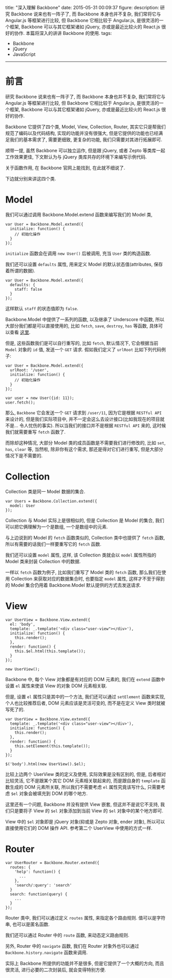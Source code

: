 title: "深入理解 Backbone"
date: 2015-05-31 00:09:37
figure: 
description: 研究 Backbone 说来也有一阵子了, 而 Backbone 本身也并不复杂, 我们常将它与 Angular.js 等框架进行比较, 但 Backbone 它相比较于 Angular.js, 是很灵活的一个框架, Backbone 可以与其它框架诸如 jQuery, 亦或是最近比较火的 React.js 很好的协作. 本篇将深入的讲讲 Backbone 的使用.
tags:
- Backbone
- jQuery
- JavaScript
---


# 前言

研究 Backbone 说来也有一阵子了, 而 Backbone 本身也并不复杂, 我们常将它与 Angular.js 等框架进行比较, 但 Backbone 它相比较于 Angular.js, 是很灵活的一个框架, Backbone 可以与其它框架诸如 jQuery, 亦或是最近比较火的 React.js 很好的协作.

Backbone 它提供了四个类, Model, View, Collection, Router, 其实它只是帮我们规范了编码以及代码结构, 实现的功能并没有很强大, 但是它提供的功能也已经满足我们的基本需求了, 需要更细致, 更复杂的功能, 我们只需要对其进行拓展即可.

顺带一提, 虽然 Backbone 可以独立运作, 但是跟 jQuery, 或者 Zepto 等类库一起工作效果更佳, 下文默认为与 jQuery 类库共存的环境下来编写示例代码.

关于函数作用, 在 Backbone 官网上能找到, 在此就不细说了.

下边就分别来讲这四个类.

# Model

我们可以通过调用 Backbone.Model.extend 函数来编写我们的 Model 类, 

    var User = Backbone.Model.extend({
      initialize: function() {
        // 初始化操作
      }
    });

`initialize` 函数会在调用 `new User()` 后被调用, 充当 `User` 类的构造函数.

我们还可以设置 `defaults` 属性, 用来定义 Model 的默认状态值(attributes, 保存着所谓的数据).

    var User = Backbone.Model.extend({
      defaults: {
        staff: false
      }
    });

这样默认 `staff` 的状态值即为 `false`.

Backbone.Model 中提供了一系列的函数, 以及继承了 Underscore 中函数, 所以大部分我们都是可以直接使用的, 比如 `fetch`, `save`, `destroy`, `has` 等函数, 具体可以查看 [这里](http://backbonejs.org/#Model).

但是, 这些函数我们是可以自行重写的, 比如 `fetch`, 默认情况下, 它会根据当前 `Model` 对象的 `id` 值, 发送一个 `GET` 请求. 假如我们定义了 `urlRoot` 比如下列代码例子:

    var User = Backbone.Model.extend({
      urlRoot: '/user',
      initialize: function() {
        // 初始化操作
      }
    });

    var user = new User({id: 11});
    user.fetch();

那么, `Backbone` 它会发送一个 `GET` 请求到 `/user/11`, 因为它是根据 `RESTful API` 来设计的, 但是我们实际项目中, 并不一定会这么去设计接口(比如我现在的项目就不是... 令人忧伤的事实). 所以当我们的接口并不是根据 `RESTful API` 来的, 这时候我们就需要重写 `fetch` 函数了.

而除却这种情况, 大部分 Model 类的成员函数是不需要我们进行修改的, 比如 `set`, `has`, `clear` 等, 当然啦, 除非你有这个需求, 那还是得对它们进行重写, 但是大部分情况下是不需要的.

# Collection

Collection 类是同一 Model 数据的集合.

    var Users = Backbone.Collection.extend({
      model: User
    });

Collection 与 Model 实际上是很相似的, 但是 Collection 是 Model 的集合, 我们可以把它俩理解为一个是数组, 一个是数组中的元素.

与上边说到的 Model 的 `fetch` 函数类似的, Collection 类中也提供了 `fetch` 函数, 所以有需要的话我们一样要重写它的 `fetch` 函数.

我们还可以设置 `model` 属性, 这样, 该 Collection 类就会以 `model` 属性所指的 Model 类来封装 Collection 中的数据.

一样以 `fetch` 函数为例子, 比如我们重写了 Model 类的 `fetch` 函数, 那么我们在使用 Collection 来获取对应的数据集合时, 也要指定 `model` 属性, 这样才不至于得到的 Model 集合仍用着 Backbone.Model 默认提供的方式去发送请求.

# View

    var UserView = Backbone.View.extend({
      el: 'body',
      template: _.template('<div class="user-view"></div>'),
      initialize: function() {
      	this.render();
      },
      render: function() {
        this.$el.html(this.template());
      }
    });

    new UserView();

Backbone 中, 每个 View 对象都是有对应的 DOM 元素的, 我们在 `extend` 函数中设置 `el` 属性来使该 View 的对象 DOM 元素相关联.

但是, 设置 `el` 属性只是其中的一个方法, 我们还可以通过 `setElement` 函数来实现, 个人也比较推荐后者, DOM 元素应该是灵活可变的, 而不是在定义 View 类时就被写死了的.

    var UserView = Backbone.View.extend({
      template: _.template('<div class="user-view"></div>'),
      initialize: function() {
        this.render();
      },
      render: function() {
        this.setElement(this.template());
      }
    });

    $('body').html(new UserView().$el);

比较上边两个 UserView 类的定义及使用, 实际效果是没有区别的, 但是, 后者相对比较灵活, 它不是跟某个其它 DOM 元素相关联起来的, 而是跟自身的 `template` 函数生成的 DOM 元素所关联, 所以我们不需要考虑 `el` 属性究竟该写什么, 只需要考虑 `$el` 对象会被填充到 DOM 的哪个地方.

这里还有一个问题, Backbone 并没有提供 View 嵌套, 但这并不是说它不支持, 我们只是要将子 View 的 `$el` 对象添加到当前 View 的 `$el` 对象中的某个地方即可.

View 中的 `$el` 对象即是 jQuery 对象(抑或是 Zepto 对象, ender 对象), 所以可以直接使用它们的 DOM 操作 API. 参考第二个 UserView 中使用的方式一样.

# Router

    var UserRouter = Backbone.Router.extend({
      routes: {
        'help': function() {
          ...
        },
        'search/:query': 'search'
      }
      search: function(query) {
        ...
      }
    });

Router 类中, 我们可以通过定义 `routes` 属性, 来指定各个路由规则. 值可以是字符串, 也可以是匿名函数.

我们还可以通过 Router 中的 `route` 函数, 来动态定义路由规则.

另外, Router 中的 `navigate` 函数, 我们在 Router 对象外也可以通过 `Backbone.history.navigate` 函数来调用.

实际上 Backbone 所提供的功能并不是很多, 但是它提供了一个大概的方向, 而且很灵活, 进行必要的二次封装后, 就会变得特别方便.